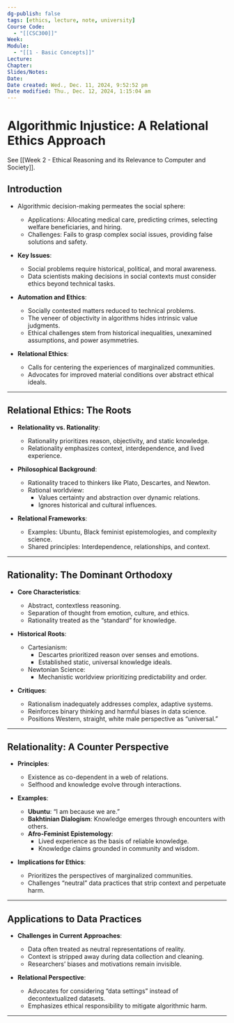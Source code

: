 ```yaml
---
dg-publish: false
tags: [ethics, lecture, note, university]
Course Code:
  - "[[CSC300]]"
Week: 
Module:
  - "[[1 - Basic Concepts]]"
Lecture: 
Chapter: 
Slides/Notes: 
Date: 
Date created: Wed., Dec. 11, 2024, 9:52:52 pm
Date modified: Thu., Dec. 12, 2024, 1:15:04 am
---
```


# Algorithmic Injustice: A Relational Ethics Approach

See [[Week 2 - Ethical Reasoning and its Relevance to Computer and Society]].

## Introduction

- Algorithmic decision-making permeates the social sphere:
    - Applications: Allocating medical care, predicting crimes, selecting welfare beneficiaries, and hiring.
    - Challenges: Fails to grasp complex social issues, providing false solutions and safety.

- **Key Issues**:
    - Social problems require historical, political, and moral awareness.
    - Data scientists making decisions in social contexts must consider ethics beyond technical tasks.

- **Automation and Ethics**:
    - Socially contested matters reduced to technical problems.
    - The veneer of objectivity in algorithms hides intrinsic value judgments.
    - Ethical challenges stem from historical inequalities, unexamined assumptions, and power asymmetries.

- **Relational Ethics**:
    - Calls for centering the experiences of marginalized communities.
    - Advocates for improved material conditions over abstract ethical ideals.

---

## Relational Ethics: The Roots

- **Relationality vs. Rationality**:
    - Rationality prioritizes reason, objectivity, and static knowledge.
    - Relationality emphasizes context, interdependence, and lived experience.

- **Philosophical Background**:
    - Rationality traced to thinkers like Plato, Descartes, and Newton.
    - Rational worldview:
        - Values certainty and abstraction over dynamic relations.
        - Ignores historical and cultural influences.

- **Relational Frameworks**:
    - Examples: Ubuntu, Black feminist epistemologies, and complexity science.
    - Shared principles: Interdependence, relationships, and context.

---

## Rationality: The Dominant Orthodoxy

- **Core Characteristics**:
    - Abstract, contextless reasoning.
    - Separation of thought from emotion, culture, and ethics.
    - Rationality treated as the “standard” for knowledge.

- **Historical Roots**:
  - Cartesianism:
    - Descartes prioritized reason over senses and emotions.
    - Established static, universal knowledge ideals.
  - Newtonian Science:
    - Mechanistic worldview prioritizing predictability and order.

- **Critiques**:
    - Rationalism inadequately addresses complex, adaptive systems.
    - Reinforces binary thinking and harmful biases in data science.
    - Positions Western, straight, white male perspective as “universal.”

---

## Relationality: A Counter Perspective

- **Principles**:
    - Existence as co-dependent in a web of relations.
    - Selfhood and knowledge evolve through interactions.

- **Examples**:
    - **Ubuntu**: “I am because we are.”
    - **Bakhtinian Dialogism**: Knowledge emerges through encounters with others.
    - **Afro-Feminist Epistemology**:
        - Lived experience as the basis of reliable knowledge.
        - Knowledge claims grounded in community and wisdom.

- **Implications for Ethics**:
    - Prioritizes the perspectives of marginalized communities.
    - Challenges “neutral” data practices that strip context and perpetuate harm.

---

## Applications to Data Practices

- **Challenges in Current Approaches**:
    - Data often treated as neutral representations of reality.
    - Context is stripped away during data collection and cleaning.
    - Researchers’ biases and motivations remain invisible.

- **Relational Perspective**:
    - Advocates for considering “data settings” instead of decontextualized datasets.
    - Emphasizes ethical responsibility to mitigate algorithmic harm.

---

